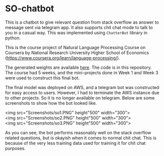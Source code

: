 # SO-chatbot
This is a chatbot to give relevant question from stack overflow as answer to message sent via telegram app. It also supports chit chat mode to talk to you in a casual way. This was implemented using `ChatterBot` library in python. 

This is the course project of Natural Language Processing Course on Coursera by National Research University Higher School of Economics (https://www.coursera.org/learn/language-processing/).


The generated weights are available [here](https://drive.google.com/drive/folders/1GV6d2-n4L6dO65n_6nrXAluG3wZRk0-h?usp=sharing). The code is in this repository. The course had 5 weeks, and the mini-projects done in Week 1 and Week 3 were used to construct this final bot. 

The final model was deployed on AWS, and a telegram bot was constructed for easy access to users. However, I had to terminate the AWS instance due to other projects. So it is no longer available on telegram. Below are some screenshots to show how the bot looked like. 

<img src="Screenshots/so1.PNG" height"500" width="300">
<br>
<img src="Screenshots/so2.PNG" height"500" width="300">
<br>
<img src="Screenshots/so3.PNG" height"500" width="300">
<br>

As you can see, the bot performs reasonably well on the stack overflow related questions, but is okayish when it comes to normal chit chat. This is because of the very less training data used for training it for chit chat purposes.
